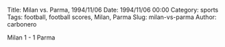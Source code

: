 Title: Milan vs. Parma, 1994/11/06
Date: 1994/11/06 00:00
Category: sports
Tags: football, football scores, Milan, Parma
Slug: milan-vs-parma
Author: carbonero


Milan 1 - 1 Parma
